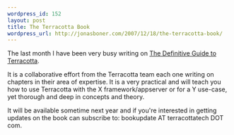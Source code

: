 ```yaml
--- 
wordpress_id: 152
layout: post
title: The Terracotta Book
wordpress_url: http://jonasboner.com/2007/12/18/the-terracotta-book/
---
```

The last month I have been very busy writing on <a href="http://www.apress.com/book/view/1590599861">The Definitive Guide to Terracotta</a>. 

It is a collaborative effort from the Terracotta team each one writing on chapters in their area of expertise. It is a very practical and will teach you how to use Terracotta with the X framework/appserver or for a Y use-case, yet thorough and deep in concepts and theory. 

It will be available sometime next year and if you're interested in getting updates on the book can subscribe to: bookupdate AT terracottatech DOT com.
